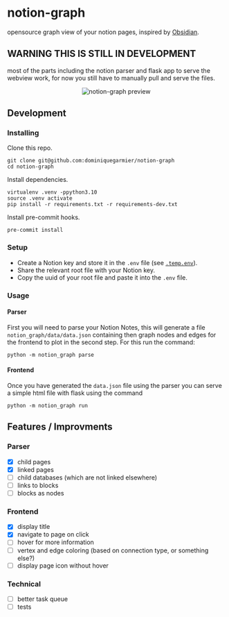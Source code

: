 # notion-graph

opensource graph view of your notion pages, inspired by [Obsidian](https://obsidian.md/).

## WARNING THIS IS STILL IN DEVELOPMENT

most of the parts including the notion parser and flask app to serve the webview work, for now you still have to manually pull and serve the files.

<p align="center">
  <img src="https://user-images.githubusercontent.com/42445422/174397159-4fcb4074-d1d2-4fd2-8b13-331a924f8aea.gif" alt="notion-graph preview" />
</p>

## Development

### Installing

Clone this repo.

```
git clone git@github.com:dominiquegarmier/notion-graph
cd notion-graph
```

Install dependencies.

```
virtualenv .venv -ppython3.10
source .venv activate
pip install -r requirements.txt -r requirements-dev.txt
```

Install pre-commit hooks.

```
pre-commit install
```

### Setup

- Create a Notion key and store it in the `.env` file (see [`.temp.env`](.temp.env)).
- Share the relevant root file with your Notion key.
- Copy the uuid of your root file and paste it into the `.env` file.

### Usage

#### Parser

First you will need to parse your Notion Notes, this will generate a file `notion_graph/data/data.json` containing then graph nodes and edges for the frontend to plot in the second step. For this run the command:

```
python -m notion_graph parse
```

#### Frontend

Once you have generated the `data.json` file using the parser you can serve a simple html file with flask using the command

```
python -m notion_graph run
```

## Features / Improvments

### Parser

- [x] child pages
- [x] linked pages
- [ ] child databases (which are not linked elsewhere)
- [ ] links to blocks
- [ ] blocks as nodes

### Frontend

- [x] display title
- [x] navigate to page on click
- [ ] hover for more information
- [ ] vertex and edge coloring (based on connection type, or something else?)
- [ ] display page icon without hover

### Technical

- [ ] better task queue
- [ ] tests
